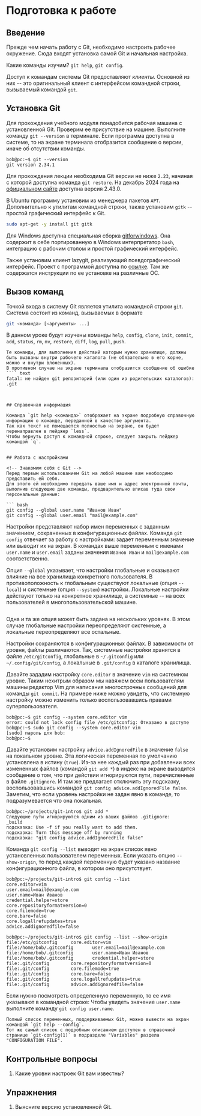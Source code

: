 # Подготовка к работе


## Введение

Прежде чем начать работу с Git, необходимо настроить рабочее окружение.
Сюда входят установка самой Git и начальная настройка.

Какие команды изучим?
`git help`, `git config`.

Доступ к командам системы Git предоставляют *клиенты*.
Основной из них -- это оригинальный клиент с интерфейсом командной строки, вызываемый командой `git`.
<!-- Встраивание Git в текстовые редакторы, интегрированные среды разработки -->


## Установка Git

<!-- Проверка и установка Git -->
Для прохождения учебного модуля понадобится рабочая машина с установленной Git.
Проверим ее присутствие на машине.
Выполните команду `git --version` в терминале.
Если программа доступна в системе, то на экране терминала отобразится сообщение о версии, иначе об отсутствии команды.
```console
bob@pc:~$ git --version
git version 2.34.1
```

Для прохождения лекции необходима Git версии не ниже `2.23`, начиная с которой доступна команда `git restore`.
На декабрь 2024 года на [официальном сайте](https://git-scm.org) доступна версия 2.43.0.

<!-- Установка Git в Ubuntu и Windows -->
В Ubuntu программу установим из менеджера пакетов `APT`.
Дополнительно к утилитам командной строки, также установим `gitk` -- простой графический интерфейс к Git.
``` bash
sudo apt-get -y install git gitk
```

Для Windows доступна специальная сборка [gitforwindows](https://gitforwindows.org/).
Она содержит в себе портированную в Windows интерпретатор `bash`, интеграцию с рабочим столом и простой графический интерфейс.

<!-- lazygit -->
Также установим клиент lazygit, реализующий псевдографический интерфейс.
Проект с программой доступна по [ссылке](https://github.com/jesseduffield/lazygit).
Там же содержатся инструкции по ее установке на различные ОС.


## Вызов команд

Точкой входа в систему Git является утилита командной строки `git`.
Система состоит из команд, вызываемых в формате
``` bash
git <команда> [<аргументы> ...]
```
В данном уроке будут изучены команды `help`, `config`, `clone`, `init`, `commit`, `add`, `status`, `rm`, `mv`, `restore`, `diff`, `log`, `pull`, `push`.

```{note}
Те команды, для выполнения действий которым нужно хранилище, должны быть вызваны внутри рабочего каталога (не обязательно в его корне, можно и внутри вложенных).
В противном случае на экране терминала отобразится сообщение об ошибке
```` text
fatal: не найден git репозиторий (или один из родительских каталогов): .git
````
```


## Справочная информация

Команда `git help <команда>` отображает на экране подробную справочную информацию о команде, переданной в качестве аргумента.
Так как текст не помещается полностью на экране, он будет перенаправлен в пейджер `less`.
Чтобы вернуть доступ к командной строке, следует закрыть пейджер командой `q`.


## Работа с настройками

<!-- Знакомим себя с Git -->
Перед первым использованием Git на любой машине вам необходимо представить ей себя.
Для этого ей необходимо передать ваше имя и адрес электронной почты, выполнив следующие две команды, предварительно вписав туда свои персональные данные:

``` bash
git config --global user.name "Иванов Иван"
git config --global user.email "mail@example.com"
```

<!-- Про команду `git config` -->
Настройки представляют набор имен переменных с заданным значением, сохраненных в конфигурационных файлах.
Команда `git config` отвечает за работу с настройками: задает переменным значение или выводит их на экран.
В командах выше переменным с именами `user.name` и `user.email` заданы значения `Иванов Иван` и `mail@example.com` соответственно.

<!-- Уровни настроек -->
Опция `--global` указывает, что настройки глобальные и оказывают влияние на все хранилища конкретного пользователя.
В противоположность к глобальным существуют локальные (опция `--local`) и системные (опция `--system`) настройки.
Локальные настройки действуют только на конкретное хранилище, а системные -- на всех пользователей в многопользовательской машине.

```{figure} images/ConfigLevels.png
```

<!-- Переопределение настроек -->
Одна и та же опция может быть задана на нескольких уровнях.
В этом случае глобальные настройки переопределяют системные, а локальные переопределяют все остальные.

<!-- Где хранятся настройки? -->
Настройки сохраняются в конфигурационных файлах.
В зависимости от уровня, файлы различаются.
Так, системные настройки хранятся в файле `/etc/gitconfig`, глобальные в `~/.gitconfig` или `~/.config/git/config`, а локальные в `.git/config` в каталоге хранилища.

<!-- Установка настройки core.editor в vim на системном уровне -->
Давайте зададим настройку `core.editor` в значение `vim` на системном уровне.
Таким нехитрым образом мы навяжем всем пользователям машины редактор Vim для написания многострочных сообщений для команды `git commit`.
На примере ниже можно увидеть, что системную настройку можно изменить только воспользовавшись правами суперпользователя.
```console
bob@pc:~$ git config --system core.editor vim
error: could not lock config file /etc/gitconfig: Отказано в доступе
bob@pc:~$ sudo git config --system core.editor vim
[sudo] пароль для bob:
bob@pc:~$
```

<!-- Установка настройки на локальном уровне -->
Давайте установим настройку `advice.addIgnoredFile` в значение `false` на локальном уровне.
Эта логическая переменная по умолчанию установлена в истину (`true`).
Из-за нее каждый раз при добавлении всех измененных файлов (командой `git add *`) в индекс на экране выводится сообщение о том, что при действии игнорируются пути, перечисленные в файле `.gitignore`.
И там же предлагает отключить эту подсказку, воспользовавшись командой `git config advice.addIgnoredFile false`.
Заметим, что если уровень настройки не задан явно в команде, то подразумевается что она локальная.
```console
bob@pc:~/projects/git-intro$ git add *
Следующие пути игнорируются одним из ваших файлов .gitignore:
_build
подсказка: Use -f if you really want to add them.
подсказка: Turn this message off by running
подсказка: "git config advice.addIgnoredFile false"
```

<!-- Просмотр настроек -->
Команда `git config --list` выводит на экран список явно установленных пользователем переменных.
Если указать опцию `--show-origin`, то перед каждой переменную будет указано название конфигурационного файла, в котором оно присутствует.

```console
bob@pc:~/projects/git-intro$ git config --list
core.editor=vim
user.email=mail@example.com
user.name=Иван Иванов
credential.helper=store
core.repositoryformatversion=0
core.filemode=true
core.bare=false
core.logallrefupdates=true
advice.addignoredfile=false
```

```console
bob@pc:~/projects/git-intro$ git config --list --show-origin
file:/etc/gitconfig     core.editor=vim
file:/home/bob/.gitconfig       user.email=mail@example.com
file:/home/bob/.gitconfig       user.name=Иван Иванов
file:/home/bob/.gitconfig       credential.helper=store
file:.git/config        core.repositoryformatversion=0
file:.git/config        core.filemode=true
file:.git/config        core.bare=false
file:.git/config        core.logallrefupdates=true
file:.git/config        advice.addignoredfile=false
```

Если нужно посмотреть определенную переменную, то ее имя указывают в командной строке:
Чтобы увидеть значение `user.name` выполните команду `git config user.name`.

```{note}
Полный список переменных, поддерживаемых Git, можно вывести на экран командой `git help --config`.
Тот же самый список с подробным описанием доступен в справочной странице `git-config(1)` в подразделе "Variables" раздела "CONFIGURATION FILE".
```


## Контрольные вопросы

1. Какие уровни настроек Git вам известны?


## Упражнения

1. Выясните версию установленной Git.


<!--
```
подсказка: Using 'master' as the name for the initial branch. This default branch name
подсказка: is subject to change. To configure the initial branch name to use in all
подсказка: of your new repositories, which will suppress this warning, call:
подсказка: 
подсказка: 	git config --global init.defaultBranch <name>
подсказка: 
подсказка: Names commonly chosen instead of 'master' are 'main', 'trunk' and
подсказка: 'development'. The just-created branch can be renamed via this command:
подсказка: 
подсказка: 	git branch -m <name>
```

git config --global init.defaultBranch main

-->
